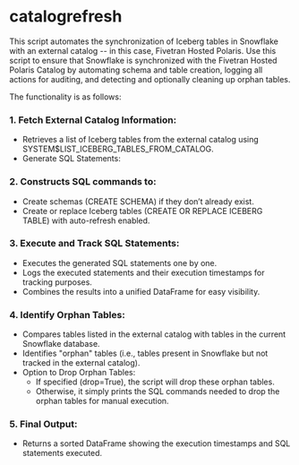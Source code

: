 # catalogrefresh

This script automates the synchronization of Iceberg tables in Snowflake with an external catalog -- in this case, Fivetran Hosted Polaris. 
Use this script to ensure that Snowflake is synchronized with the Fivetran Hosted Polaris Catalog by automating schema and table creation, logging all actions for auditing, and detecting and optionally cleaning up orphan tables.

The functionality is as follows: 

### 1. Fetch External Catalog Information:
  - Retrieves a list of Iceberg tables from the external catalog using SYSTEM$LIST_ICEBERG_TABLES_FROM_CATALOG.
  - Generate SQL Statements:

### 2. Constructs SQL commands to:
  - Create schemas (CREATE SCHEMA) if they don’t already exist.
  - Create or replace Iceberg tables (CREATE OR REPLACE ICEBERG TABLE) with auto-refresh enabled.

### 3. Execute and Track SQL Statements:
  - Executes the generated SQL statements one by one.
  - Logs the executed statements and their execution timestamps for tracking purposes.
  - Combines the results into a unified DataFrame for easy visibility.

### 4. Identify Orphan Tables:
  - Compares tables listed in the external catalog with tables in the current Snowflake database.
  - Identifies "orphan" tables (i.e., tables present in Snowflake but not tracked in the external catalog).
  - Option to Drop Orphan Tables:
    - If specified (drop=True), the script will drop these orphan tables.
    - Otherwise, it simply prints the SQL commands needed to drop the orphan tables for manual execution.

### 5. Final Output:
  - Returns a sorted DataFrame showing the execution timestamps and SQL statements executed.











